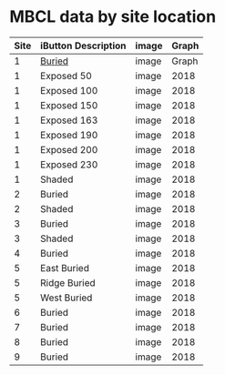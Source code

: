 # MBCL data by site location

| Site | iButton Description | image | Graph |
|-----|-----|-----|-----|
| 1 | [Buried](./figures/html/1_buried/1_buried.html) | image | Graph | 
| 1 | Exposed 50 | image | 2018 | 
| 1 | Exposed 100 | image | 2018 | 
| 1 | Exposed 150 | image | 2018 | 
| 1 | Exposed 163 | image | 2018 | 
| 1 | Exposed 190 | image | 2018 | 
| 1 | Exposed 200 | image | 2018 | 
| 1 | Exposed 230 | image | 2018 | 
| 1 | Shaded | image | 2018 | 
| 2 | Buried | image | 2018 | 
| 2 | Shaded | image | 2018 | 
| 3 | Buried | image | 2018 | 
| 3 | Shaded | image | 2018 | 
| 4 | Buried | image | 2018 | 
| 5 | East Buried | image | 2018 | 
| 5 | Ridge Buried | image | 2018 | 
| 5 | West Buried | image | 2018 | 
| 6 | Buried | image | 2018 | 
| 7 | Buried | image | 2018 | 
| 8 | Buried | image | 2018 | 
| 9 | Buried | image | 2018 |
